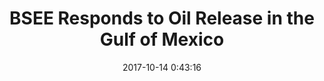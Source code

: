 ---
"title": "BSEE Responds to Oil Release in the Gulf of Mexico"
"date": "2017-10-14 0:43:16"
"feed_name": "BSEE"
"feed_website": "https://www.bsee.gov/"
"feed_rss": "https://www.bsee.gov/feed/news-items/rss.xml"
"link": "https://www.bsee.gov/newsroom/latest-news/statements-and-releases/press-releases/bsee-responds-to-oil-release-in-the-gulf"
"file": "_posts/2017-10-14-0-43-16_BSEE_119106231bd07293c014d4110e652ea6e63a47b8.md"
"accident": "0"
"drilling": "0"
"dead": "0"
"injured": "0"
---